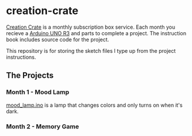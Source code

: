# creation-crate
[Creation Crate](https://mycreationcrate.com/) is a monthly subscription box service.  Each month you recieve a [Arduino UNO R3](https://www.arduino.cc/en/Main/ArduinoBoardUno) and parts to complete a project.  The instruction book includes source code for the project.

This repository is for storing the sketch files I type up from the project instructions.

## The Projects

### Month 1 - Mood Lamp
[mood_lamp.ino](https://github.com/townsean/creation-crate/blob/master/sketches/mood_lamp/mood_lamp.ino) is a lamp that changes colors and only turns on when it's dark.

### Month 2 - Memory Game

